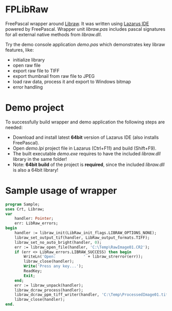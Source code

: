 # FPLibRaw

FreePascal wrapper around [Libraw](https://github.com/LibRaw/LibRaw). It was written using [Lazarus IDE](https://www.lazarus-ide.org/) powered by FreePascal.
Wrapper unit *libraw.pas* includes pascal signatures for all external native methods from *libraw.dll*.

Try the demo console application *demo.pas* which demonstrates key libraw features, like:
- initialize library
- open raw file
- export raw file to TIFF
- export thumbnail from raw file to JPEG
- load raw data, process it and export to Windows bitmap
- error handling

# Demo project

To successfully build wrapper and demo application the following steps are needed:
- Download and install latest **64bit** version of Lazarus IDE (also installs FreePascal).
- Open *demo.lpi* project file in Lazarus (Ctrl+F11) and build (Shift+F9).
- The built executable *demo.exe* requires to have the included *libraw.dll* library in the same folder!
- Note: **64bit build** of the project is **required**, since the included *libraw.dll* is also a 64bit library! 

# Sample usage of wrapper

```pascal
program Sample;
uses Crt, Libraw;
var
	handler: Pointer;
	err: LibRaw_errors;
begin
	handler := libraw_init(LibRaw_init_flags.LIBRAW_OPTIONS_NONE);
	libraw_set_output_tif(handler, LibRaw_output_formats.TIFF);
	libraw_set_no_auto_bright(handler, 0);
	err := libraw_open_file(handler, 'C:\Temp\RawImage01.CR2');
	if (err <> LibRaw_errors.LIBRAW_SUCCESS) then begin
		WriteLn('Open:            ' + libraw_strerror(err));
		libraw_close(handler);
		Write('Press any key...');
		ReadKey;
		Exit;
	end;
	err := libraw_unpack(handler);
	libraw_dcraw_process(handler);
	libraw_dcraw_ppm_tiff_writer(handler, 'C:\Temp\ProcessedImage01.tiff');
	libraw_close(handler);
end.
```